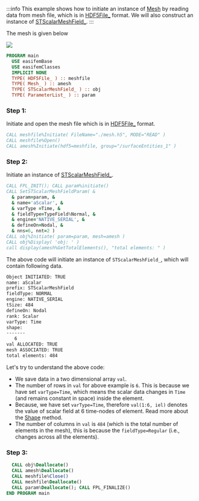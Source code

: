 :::info
This example shows how to initiate an instance of [Mesh](/docs-api/Mesh) by reading data from mesh file, which is in [HDF5File_](/docs-api/HDF5File) format. We will also construct an instance of [STScalarMeshField_](/docs-api/STScalarMeshField).
:::

The mesh is given below

![](./mesh.png)

```fortran
PROGRAM main
  USE easifemBase
  USE easifemClasses
  IMPLICIT NONE
  TYPE( HDF5File_ ) :: meshfile
  TYPE( Mesh_ ) :: amesh
  TYPE( STScalarMeshField_ ) :: obj
  TYPE( ParameterList_ ) :: param
```

### Step 1:

Initiate and open the mesh file which is in [HDF5File_](/docs-api/HDF5File) format.

```fortran
CALL meshfile%Initiate( FileName="./mesh.h5", MODE="READ" )
CALL meshfile%Open()
CALL amesh%Initiate(hdf5=meshfile, group="/surfaceEntities_1" )
```

### Step 2:

Initiate an instance of [STScalarMeshField_](/docs-api/STScalarMeshField).

```fortran
CALL FPL_INIT(); CALL param%initiate()
CALL SetSTScalarMeshFieldParam( &
  & param=param, &
  & name='aScalar', &
  & varType =Time, &
  & fieldType=TypeField%Normal, &
  & engine='NATIVE_SERIAL', &
  & defineOn=Nodal, &
  & nns=6, nnt=2 )
CALL obj%Initiate( param=param, mesh=amesh )
CALL obj%Display( 'obj: ' )
call display(amesh%GetTotalElements(), "total elements: " )
```

The above code will initiate an instance of `STScalarMeshField_`, which will contain following data.

```txt
Object INITIATED: TRUE
name: aScalar
prefix: STScalarMeshField
fieldType: NORMAL              
engine: NATIVE_SERIAL
tSize: 484
defineOn: Nodal
rank: Scalar
varType: Time
shape: 
-------
   6   
val ALLOCATED: TRUE
mesh ASSOCIATED: TRUE
total elements: 484
```

Let's try to understand the above code:

- We save data in a two dimensional array `val`.
- The number of rows in `val` for above example is `6`. This is because we have set `varType=Time`, which means the scalar data changes in `Time` (and remains constant in space) inside the element.
- Because, we have set `varType=Time`, therefore `val(1:6, iel)` denotes the value of scalar field at 6 time-nodes of element. Read more about the [Shape](/docs-api/AbstractMeshField/AbstractMeshField_) method.
- The number of columns in `val` is `484` (which is the total number of elements in the mesh), this is because the `fieldType=Regular` (i.e., changes across all the elements).

### Step 3:

```fortran
  CALL obj%Deallocate()
  CALL amesh%Deallocate()
  CALL meshfile%Close()
  CALL meshfile%Deallocate()
  CALL param%Deallocate(); CALL FPL_FINALIZE()
END PROGRAM main
```
